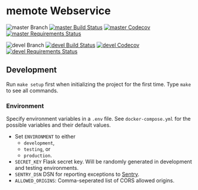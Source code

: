 # memote Webservice

![master Branch](https://img.shields.io/badge/branch-master-blue.svg)
[![master Build Status](https://travis-ci.org/DD-DeCaF/memote-webservice.svg?branch=master)](https://travis-ci.org/DD-DeCaF/memote-webservice)
[![master Codecov](https://codecov.io/gh/DD-DeCaF/memote-webservice/branch/master/graph/badge.svg)](https://codecov.io/gh/DD-DeCaF/memote-webservice/branch/master)
[![master Requirements Status](https://requires.io/github/DD-DeCaF/memote-webservice/requirements.svg?branch=master)](https://requires.io/github/DD-DeCaF/memote-webservice/requirements/?branch=master)

![devel Branch](https://img.shields.io/badge/branch-devel-blue.svg)
[![devel Build Status](https://travis-ci.org/DD-DeCaF/memote-webservice.svg?branch=devel)](https://travis-ci.org/DD-DeCaF/memote-webservice)
[![devel Codecov](https://codecov.io/gh/DD-DeCaF/memote-webservice/branch/devel/graph/badge.svg)](https://codecov.io/gh/DD-DeCaF/memote-webservice/branch/devel)
[![devel Requirements Status](https://requires.io/github/DD-DeCaF/memote-webservice/requirements.svg?branch=devel)](https://requires.io/github/DD-DeCaF/memote-webservice/requirements/?branch=devel)

## Development

Run `make setup` first when initializing the project for the first time. Type
`make` to see all commands.

### Environment

Specify environment variables in a `.env` file. See `docker-compose.yml` for the
possible variables and their default values.

* Set `ENVIRONMENT` to either
  * `development`,
  * `testing`, or
  * `production`.
* `SECRET_KEY` Flask secret key. Will be randomly generated in development and testing environments.
* `SENTRY_DSN` DSN for reporting exceptions to
  [Sentry](https://docs.sentry.io/clients/python/integrations/flask/).
* `ALLOWED_ORIGINS`: Comma-seperated list of CORS allowed origins.
